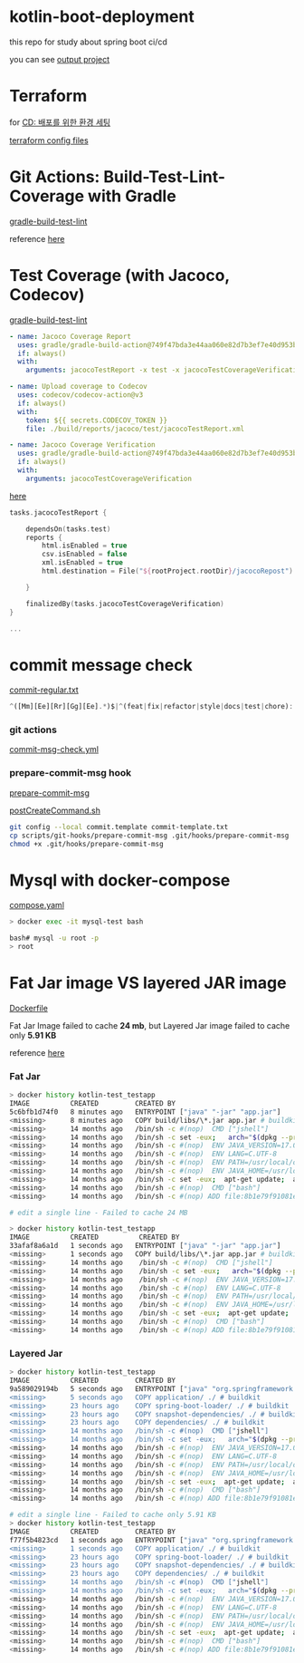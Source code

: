 # kotlin-boot-deployment

this repo for study about spring boot ci/cd

you can see [output project](https://github.com/f-lab-clone/ticketing-service)


# Terraform

for [CD: 배포를 위한 환경 세팅](https://github.com/f-lab-clone/ticketing-service/issues/7)

[terraform config files](https://github.com/junha-ahn/kotlin-boot-deployment/tree/main/terraform)

# Git Actions: Build-Test-Lint-Coverage with Gradle 

[gradle-build-test-lint](https://github.com/junha-ahn/kotlin-boot-deployment/blob/main/.github/workflows/gradle-build-test-lint.yml)

reference [here](https://docs.github.com/en/actions/automating-builds-and-tests/building-and-testing-java-with-gradle)

# Test Coverage (with Jacoco, Codecov)

[gradle-build-test-lint](https://github.com/junha-ahn/kotlin-boot-deployment/blob/main/.github/workflows/gradle-build-test-lint.yml)

```yml
- name: Jacoco Coverage Report
  uses: gradle/gradle-build-action@749f47bda3e44aa060e82d7b3ef7e40d953bd629
  if: always()
  with:
    arguments: jacocoTestReport -x test -x jacocoTestCoverageVerification

- name: Upload coverage to Codecov
  uses: codecov/codecov-action@v3
  if: always()
  with:
    token: ${{ secrets.CODECOV_TOKEN }}
    file: ./build/reports/jacoco/test/jacocoTestReport.xml

- name: Jacoco Coverage Verification
  uses: gradle/gradle-build-action@749f47bda3e44aa060e82d7b3ef7e40d953bd629
  if: always()
  with:
    arguments: jacocoTestCoverageVerification
```

[here](https://github.com/junha-ahn/kotlin-boot-deployment/tree/main/.github/workflows)
```kts
tasks.jacocoTestReport {

    dependsOn(tasks.test)
    reports {
        html.isEnabled = true
        csv.isEnabled = false
        xml.isEnabled = true
        html.destination = File("${rootProject.rootDir}/jacocoRepost")

    }

    finalizedBy(tasks.jacocoTestCoverageVerification)
}

...
```

# commit message check

[commit-regular.txt](https://github.com/junha-ahn/kotlin-test/blob/main/commit-regular.txt)
```js
^([Mm][Ee][Rr][Gg][Ee].*)$|^(feat|fix|refactor|style|docs|test|chore):.{1,50}(\n.{1,72})?$
```

### git actions

[commit-msg-check.yml](https://github.com/junha-ahn/kotlin-test/blob/main/.github/workflows/commit-msg-check.yml)

### prepare-commit-msg hook

[prepare-commit-msg](https://github.com/junha-ahn/kotlin-test/blob/main/scripts/git-hooks/prepare-commit-msg)

[postCreateCommand.sh](https://github.com/junha-ahn/kotlin-test/blob/main/.devcontainer/postCreateCommand.sh)
```bash
git config --local commit.template commit-template.txt
cp scripts/git-hooks/prepare-commit-msg .git/hooks/prepare-commit-msg
chmod +x .git/hooks/prepare-commit-msg
```

# Mysql with docker-compose

[compose.yaml](https://github.com/junha-ahn/kotlin-test/blob/main/compose.yaml)

```bash
> docker exec -it mysql-test bash

bash# mysql -u root -p
> root
```

# Fat Jar image VS layered JAR image

[Dockerfile](https://github.com/junha-ahn/kotlin-test/blob/main/Dockerfile)

Fat Jar Image failed to cache **24 mb**, but Layered Jar image failed to cache only **5.91 KB**

reference [here](https://spring.io/guides/topicals/spring-boot-docker/)

### Fat Jar

```bash
> docker history kotlin-test_testapp
IMAGE          CREATED         CREATED BY                                      SIZE      COMMENT
5c6bfb1d74f0   8 minutes ago   ENTRYPOINT ["java" "-jar" "app.jar"]            0B        buildkit.dockerfile.v0
<missing>      8 minutes ago   COPY build/libs/\*.jar app.jar # buildkit        24.3MB    buildkit.dockerfile.v0
<missing>      14 months ago   /bin/sh -c #(nop)  CMD ["jshell"]               0B        
<missing>      14 months ago   /bin/sh -c set -eux;   arch="$(dpkg --print-…   322MB     
<missing>      14 months ago   /bin/sh -c #(nop)  ENV JAVA_VERSION=17.0.2      0B        
<missing>      14 months ago   /bin/sh -c #(nop)  ENV LANG=C.UTF-8             0B        
<missing>      14 months ago   /bin/sh -c #(nop)  ENV PATH=/usr/local/openj…   0B        
<missing>      14 months ago   /bin/sh -c #(nop)  ENV JAVA_HOME=/usr/local/…   0B        
<missing>      14 months ago   /bin/sh -c set -eux;  apt-get update;  apt-g…   4.87MB    
<missing>      14 months ago   /bin/sh -c #(nop)  CMD ["bash"]                 0B        
<missing>      14 months ago   /bin/sh -c #(nop) ADD file:8b1e79f91081eb527…   80.4MB    

# edit a single line - Failed to cache 24 MB

> docker history kotlin-test_testapp
IMAGE          CREATED          CREATED BY                                      SIZE      COMMENT
33afaf8a6a1d   1 seconds ago   ENTRYPOINT ["java" "-jar" "app.jar"]            0B        buildkit.dockerfile.v0
<missing>      1 seconds ago   COPY build/libs/\*.jar app.jar # buildkit        24.3MB    buildkit.dockerfile.v0
<missing>      14 months ago    /bin/sh -c #(nop)  CMD ["jshell"]               0B        
<missing>      14 months ago    /bin/sh -c set -eux;   arch="$(dpkg --print-…   322MB     
<missing>      14 months ago    /bin/sh -c #(nop)  ENV JAVA_VERSION=17.0.2      0B        
<missing>      14 months ago    /bin/sh -c #(nop)  ENV LANG=C.UTF-8             0B        
<missing>      14 months ago    /bin/sh -c #(nop)  ENV PATH=/usr/local/openj…   0B        
<missing>      14 months ago    /bin/sh -c #(nop)  ENV JAVA_HOME=/usr/local/…   0B        
<missing>      14 months ago    /bin/sh -c set -eux;  apt-get update;  apt-g…   4.87MB    
<missing>      14 months ago    /bin/sh -c #(nop)  CMD ["bash"]                 0B        
<missing>      14 months ago    /bin/sh -c #(nop) ADD file:8b1e79f91081eb527…   80.4MB    
```

### Layered Jar

```bash
> docker history kotlin-test_testapp
IMAGE          CREATED         CREATED BY                                      SIZE      COMMENT
9a589029194b   5 seconds ago   ENTRYPOINT ["java" "org.springframework.boot…   0B        buildkit.dockerfile.v0
<missing>      5 seconds ago   COPY application/ ./ # buildkit                 5.9kB     buildkit.dockerfile.v0
<missing>      23 hours ago    COPY spring-boot-loader/ ./ # buildkit          239kB     buildkit.dockerfile.v0
<missing>      23 hours ago    COPY snapshot-dependencies/ ./ # buildkit       0B        buildkit.dockerfile.v0
<missing>      23 hours ago    COPY dependencies/ ./ # buildkit                24.1MB    buildkit.dockerfile.v0
<missing>      14 months ago   /bin/sh -c #(nop)  CMD ["jshell"]               0B        
<missing>      14 months ago   /bin/sh -c set -eux;   arch="$(dpkg --print-…   322MB     
<missing>      14 months ago   /bin/sh -c #(nop)  ENV JAVA_VERSION=17.0.2      0B        
<missing>      14 months ago   /bin/sh -c #(nop)  ENV LANG=C.UTF-8             0B        
<missing>      14 months ago   /bin/sh -c #(nop)  ENV PATH=/usr/local/openj…   0B        
<missing>      14 months ago   /bin/sh -c #(nop)  ENV JAVA_HOME=/usr/local/…   0B        
<missing>      14 months ago   /bin/sh -c set -eux;  apt-get update;  apt-g…   4.87MB    
<missing>      14 months ago   /bin/sh -c #(nop)  CMD ["bash"]                 0B        
<missing>      14 months ago   /bin/sh -c #(nop) ADD file:8b1e79f91081eb527…   80.4MB    

# edit a single line - Failed to cache only 5.91 KB
> docker history kotlin-test_testapp
IMAGE          CREATED         CREATED BY                                      SIZE      COMMENT
f77f5b4823cd   1 seconds ago   ENTRYPOINT ["java" "org.springframework.boot…   0B        buildkit.dockerfile.v0
<missing>      1 seconds ago   COPY application/ ./ # buildkit                 5.91kB    buildkit.dockerfile.v0
<missing>      23 hours ago    COPY spring-boot-loader/ ./ # buildkit          239kB     buildkit.dockerfile.v0
<missing>      23 hours ago    COPY snapshot-dependencies/ ./ # buildkit       0B        buildkit.dockerfile.v0
<missing>      23 hours ago    COPY dependencies/ ./ # buildkit                24.1MB    buildkit.dockerfile.v0
<missing>      14 months ago   /bin/sh -c #(nop)  CMD ["jshell"]               0B        
<missing>      14 months ago   /bin/sh -c set -eux;   arch="$(dpkg --print-…   322MB     
<missing>      14 months ago   /bin/sh -c #(nop)  ENV JAVA_VERSION=17.0.2      0B        
<missing>      14 months ago   /bin/sh -c #(nop)  ENV LANG=C.UTF-8             0B        
<missing>      14 months ago   /bin/sh -c #(nop)  ENV PATH=/usr/local/openj…   0B        
<missing>      14 months ago   /bin/sh -c #(nop)  ENV JAVA_HOME=/usr/local/…   0B        
<missing>      14 months ago   /bin/sh -c set -eux;  apt-get update;  apt-g…   4.87MB    
<missing>      14 months ago   /bin/sh -c #(nop)  CMD ["bash"]                 0B        
<missing>      14 months ago   /bin/sh -c #(nop) ADD file:8b1e79f91081eb527…   80.4MB
```
